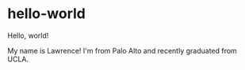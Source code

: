 # hello-world
Hello, world!

My name is Lawrence! I'm from Palo Alto and recently graduated from UCLA.
